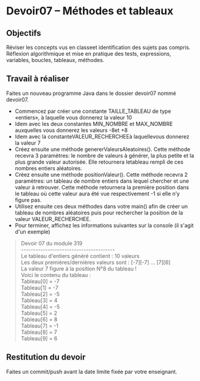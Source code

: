 # Devoir07 – Méthodes et tableaux
## Objectifs
Réviser les concepts vus en classeet identification des sujets pas compris. Réflexion algorithmique et mise en pratique des tests, expressions, variables, boucles, tableaux, méthodes.

## Travail à réaliser
Faites un nouveau programme Java dans le dossier devoir07 nommé devoir07.

- Commencez par créer une constante TAILLE_TABLEAU de type «entiers», à laquelle vous donnerez la valeur 10
- Idem avec les deux constantes MIN_NOMBRE et MAX_NOMBRE auxquelles vous donnerez les valeurs -8et +8
- Idem avec la constanteVALEUR_RECHERCHEEà laquellevous donnerez la valeur 7
- Créez ensuite une méthode genererValeursAleatoires(). Cette méthode recevra 3 paramètres: le nombre de valeurs à générer, la plus petite et la plus grande valeur autorisée. Elle retournera letableau rempli de ces nombres entiers aléatoires.
- Créez ensuite une méthode positionValeur(). Cette méthode recevra 2 paramètres: un tableau de nombre entiers dans lequel chercher et une valeur à retrouver. Cette méthode retournera la première position dans le tableau où cette valeur aura été vue respectivement -1 si elle n’y figure pas.
- Utilisez ensuite ces deux méthodes dans votre main() afin de créer un tableau de nombres aléatoires puis pour rechercher la position de la valeur VALEUR_RECHERCHEE.
- Pour terminer, affichez les informations suivantes sur la console (il s'agit d'un exemple)

>Devoir 07 du module 319 <br>
>---------------------------------------<br>
>Le tableau d'entiers généré contient : 10 valeurs<br>
>Les deux premières/dernières valeurs sont : [-7][-7] ... [7][6]<br>
>La valeur 7 figure à la position N°8 du tableau !<br>
>Voici le contenu du tableau :<br>
>Tableau[0] = -7<br>
>Tableau[1] = -7<br>
>Tableau[2] = -5<br>
>Tableau[3] = 4<br>
>Tableau[4] = -5<br>
>Tableau[5] = 2<br>
>Tableau[6] = 8<br>
>Tableau[7] = -1<br>
>Tableau[8] = 7<br>
>Tableau[9] = 6<br>

  
## Restitution du devoir
Faites un commit/push avant la date limite fixée par votre enseignant.
